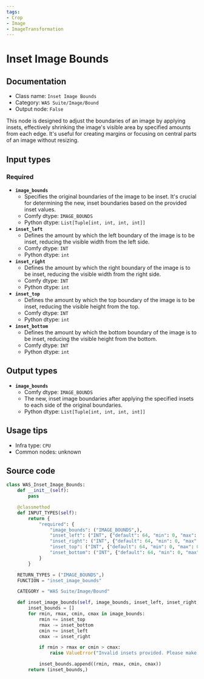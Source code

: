 ```yaml
---
tags:
- Crop
- Image
- ImageTransformation
---
```


# Inset Image Bounds
## Documentation
- Class name: `Inset Image Bounds`
- Category: `WAS Suite/Image/Bound`
- Output node: `False`

This node is designed to adjust the boundaries of an image by applying insets, effectively shrinking the image's visible area by specified amounts from each edge. It's useful for creating margins or focusing on central parts of an image without resizing.
## Input types
### Required
- **`image_bounds`**
    - Specifies the original boundaries of the image to be inset. It's crucial for determining the new, inset boundaries based on the provided inset values.
    - Comfy dtype: `IMAGE_BOUNDS`
    - Python dtype: `List[Tuple[int, int, int, int]]`
- **`inset_left`**
    - Defines the amount by which the left boundary of the image is to be inset, reducing the visible width from the left side.
    - Comfy dtype: `INT`
    - Python dtype: `int`
- **`inset_right`**
    - Defines the amount by which the right boundary of the image is to be inset, reducing the visible width from the right side.
    - Comfy dtype: `INT`
    - Python dtype: `int`
- **`inset_top`**
    - Defines the amount by which the top boundary of the image is to be inset, reducing the visible height from the top.
    - Comfy dtype: `INT`
    - Python dtype: `int`
- **`inset_bottom`**
    - Defines the amount by which the bottom boundary of the image is to be inset, reducing the visible height from the bottom.
    - Comfy dtype: `INT`
    - Python dtype: `int`
## Output types
- **`image_bounds`**
    - Comfy dtype: `IMAGE_BOUNDS`
    - The new, inset image boundaries after applying the specified insets to each side of the original boundaries.
    - Python dtype: `List[Tuple[int, int, int, int]]`
## Usage tips
- Infra type: `CPU`
- Common nodes: unknown


## Source code
```python
class WAS_Inset_Image_Bounds:
    def __init__(self):
        pass

    @classmethod
    def INPUT_TYPES(self):
        return {
            "required": {
                "image_bounds": ("IMAGE_BOUNDS",),
                "inset_left": ("INT", {"default": 64, "min": 0, "max": 0xffffffffffffffff}),
                "inset_right": ("INT", {"default": 64, "min": 0, "max": 0xffffffffffffffff}),
                "inset_top": ("INT", {"default": 64, "min": 0, "max": 0xffffffffffffffff}),
                "inset_bottom": ("INT", {"default": 64, "min": 0, "max": 0xffffffffffffffff}),
            }
        }

    RETURN_TYPES = ("IMAGE_BOUNDS",)
    FUNCTION = "inset_image_bounds"

    CATEGORY = "WAS Suite/Image/Bound"

    def inset_image_bounds(self, image_bounds, inset_left, inset_right, inset_top, inset_bottom):
        inset_bounds = []
        for rmin, rmax, cmin, cmax in image_bounds:
            rmin += inset_top
            rmax -= inset_bottom
            cmin += inset_left
            cmax -= inset_right

            if rmin > rmax or cmin > cmax:
                raise ValueError("Invalid insets provided. Please make sure the insets do not exceed the image bounds.")

            inset_bounds.append((rmin, rmax, cmin, cmax))
        return (inset_bounds,)

```
